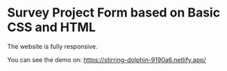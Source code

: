 # Survey Project Form based on Basic CSS and HTML

The website is fully responsive.

You can see the demo on: https://stirring-dolphin-9190a6.netlify.app/